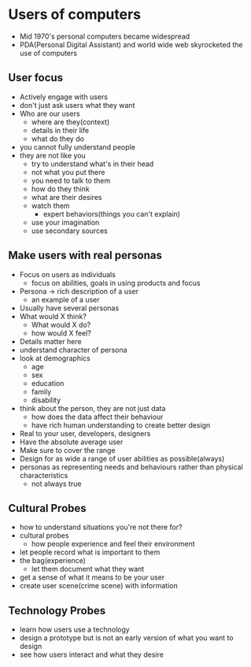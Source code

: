 # Users of computers

- Mid 1970's personal computers became widespread
- PDA(Personal Digital Assistant) and world wide web skyrocketed the use of computers



## User focus

- Actively engage with users
- don't just ask users what they want
- Who are our users
  - where are they(context)
  - details in their life
  - what do they do
- you cannot fully understand people
- they are not like you
  - try to understand what's in their head
  - not what you put there
  - you need to talk to them
  - how do they think
  - what are their desires
  - watch them
    - expert behaviors(things you can't explain)
  - use your imagination
  - use secondary sources



## Make users with real personas

- Focus on users as individuals
  - focus on abilities, goals in using products and focus
- Persona -> rich description of a user
  - an example of a user
- Usually have several personas
- What would X think?
  - What would X do?
  - how would X feel?
- Details matter here
- understand character of persona
- look at demographics
  - age
  - sex
  - education
  - family
  - disability
- think about the person, they are not just data
  - how does the data affect their behaviour
  - have rich human understanding to create better design
- Real to your user, developers, designers
- Have the absolute average user
- Make sure to cover the range
- Design for as wide a range of user abilities as possible(always)
- personas as representing needs and behaviours rather than physical characteristics
  - not always true



## Cultural Probes

- how to understand situations you're not there for?
- cultural probes
  - how people experience and feel their environment
- let people record what is important to them
- the bag(experience)
  - let them document what they want
- get a sense of what it means to be your user
- create user scene(crime scene) with information



## Technology Probes

- learn how users use a technology
- design a prototype but is not an early version of what you want to design
- see how users interact and what they desire